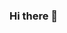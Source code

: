 ### Hi there 👋

<!--
**ahmed-2001M/ahmed-2001M** is a ✨ _special_ ✨ repository because its `README.md` (this file) appears on your GitHub profile.

Here are some ideas to get you started:

- 🔭 I’m currently working on GP(it will be software project that will help cancer patients)
- 🌱 I’m currently learning data science 
- 💬 Ask me about ...
- 📫 How to reach me: ![<Badge Name>](https://www.linkedin.com/in/ahmed-abdallah-8077271aa/<Badge Text>-<Background Color>?style=for-the-badge&logo=<Icon Name>&logoColor=<Logo Color>)
- 😄 Pronouns: ...
- ⚡ Fun fact: ...
-->
